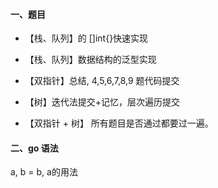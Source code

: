 #### 一、题目

- 【栈、队列】的 []int{}快速实现
- 【栈、队列】数据结构的泛型实现



- 【双指针】总结, 4,5,6,7,8,9 题代码提交
- 【树】迭代法提交+记忆，层次遍历提交
- 【双指针 + 树】 所有题目是否通过都要过一遍。



#### 二、go 语法

a, b =  b, a的用法